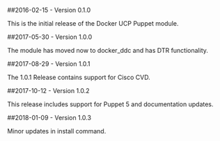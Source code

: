 ##2016-02-15 - Version 0.1.0

This is the initial release of the Docker UCP Puppet module.

##2017-05-30 - Version 1.0.0

The module has moved now to docker_ddc and has DTR functionality.

##2017-08-29 - Version 1.0.1

The 1.0.1 Release contains support for Cisco CVD.

##2017-10-12 - Version 1.0.2

This release includes support for Puppet 5 and documentation updates.

##2018-01-09 - Version 1.0.3

Minor updates in install command.